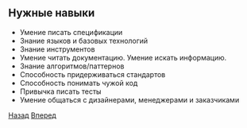 ## Нужные навыки
* Умение писать спецификации
* Знание языков и базовых технологий
* Знание инструментов
* Умение читать документацию. Умение искать информацию.
* Знание алгоритмов/паттернов
* Способность придерживаться стандартов
* Способность понимать чужой код
* Привычка писать тесты
* Умение общаться с дизайнерами, менеджерами и заказчиками

[Назад](READMI-4.md) [Вперед](READMI-6.md)